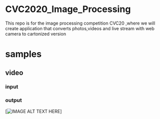 # CVC2020_Image_Processing
This repo is for the image processing competition CVC20 ,where we will create application that converts photos,videos and live stream with web camera to cartonized version




# samples

## video 
### input

### output

[![IMAGE ALT TEXT HERE](https://drive.google.com/file/d/1M8QHBjLQ2kijRKAQCYROPnUFT6nSc_TE/view?fbclid=IwAR3xJHoLyu6WeacHRxsJZiPVHe3RH2bcN4FSrhhNwtoaRLa9emWdKtycpgc)]

 <source src="https://drive.google.com/file/d/1M8QHBjLQ2kijRKAQCYROPnUFT6nSc_TE/view?fbclid=IwAR3xJHoLyu6WeacHRxsJZiPVHe3RH2bcN4FSrhhNwtoaRLa9emWdKtycpgc" type='video/mp4'>
